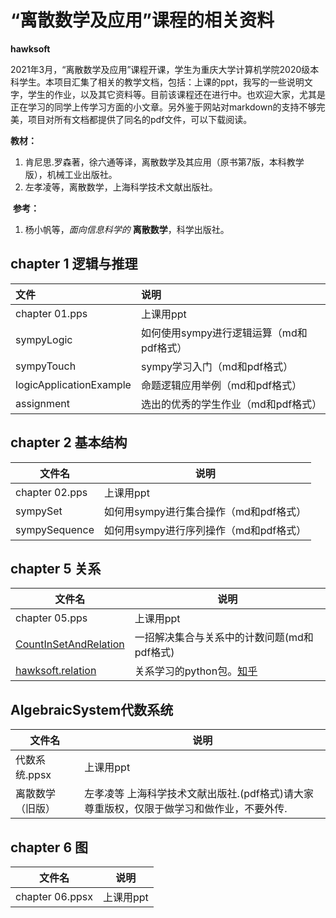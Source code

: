#  “离散数学及应用”课程的相关资料

   **hawksoft**



2021年3月，“离散数学及应用”课程开课，学生为重庆大学计算机学院2020级本科学生。本项目汇集了相关的教学文档，包括：上课的ppt，我写的一些说明文字，学生的作业，以及其它资料等。目前该课程还在进行中。也欢迎大家，尤其是正在学习的同学上传学习方面的小文章。另外鉴于网站对markdown的支持不够完美，项目对所有文档都提供了同名的pdf文件，可以下载阅读。

**教材：** 

1.  肯尼思.罗森著，徐六通等译，离散数学及其应用（原书第7版，本科教学版），机械工业出版社。
2. 左孝凌等，离散数学，上海科学技术文献出版社。

 **参考：**

1.  杨小帆等，*面向信息科学的* **离散数学**，科学出版社。





##   chapter 1 逻辑与推理



| 文件                    | 说明                                     |
| :---------------------- | :--------------------------------------- |
| chapter 01.pps          | 上课用ppt                                |
| sympyLogic              | 如何使用sympy进行逻辑运算（md和pdf格式） |
| sympyTouch              | sympy学习入门（md和pdf格式）             |
| logicApplicationExample | 命题逻辑应用举例（md和pdf格式）          |
| assignment              | 选出的优秀的学生作业（md和pdf格式）      |



## chapter 2 基本结构



| 文件名         | 说明                                   |
| -------------- | -------------------------------------- |
| chapter 02.pps | 上课用ppt                              |
| sympySet       | 如何用sympy进行集合操作（md和pdf格式） |
| sympySequence  | 如何用sympy进行序列操作（md和pdf格式） |



## chapter 5 关系



| 文件名                                                       | 说明                                                         |
| ------------------------------------------------------------ | ------------------------------------------------------------ |
| chapter 05.pps                                               | 上课用ppt                                                    |
| [CountInSetAndRelation](https://zhuanlan.zhihu.com/p/365833162) | 一招解决集合与关系中的计数问题(md和pdf格式)                  |
| [hawksoft.relation](https://pypi.org/project/hawksoft.relation/) | 关系学习的python包。[知乎](https://zhuanlan.zhihu.com/p/366467812) |

## AlgebraicSystem代数系统



| 文件名           | 说明                                                         |
| ---------------- | ------------------------------------------------------------ |
| 代数系统.ppsx    | 上课用ppt                                                    |
| 离散数学（旧版） | 左孝凌等 上海科学技术文献出版社.(pdf格式)请大家尊重版权，仅限于做学习和做作业，不要外传. |

## chapter 6 图

| 文件名          | 说明      |
| --------------- | --------- |
| chapter 06.ppsx | 上课用ppt |





